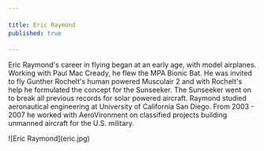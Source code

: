 ```yaml
---

title: Eric Raymond
published: true

---
```


Eric Raymond's career in flying began at an early age, with model airplanes. Working with Paul Mac Cready, he flew the MPA Bionic Bat.   He was invited to fly Gunther Rochelt's human powered Musculair 2 and with Rochelt's help he formulated the concept for the Sunseeker. The Sunseeker went on to break all previous records for solar powered aircraft. Raymond studied aeronautical engineering at University of California San Diego. From 2003 - 2007 he worked with AeroVironment on classified projects building unmanned aircraft for the U.S. military.

<div>
![Eric Raymond](eric.jpg)
</div>


